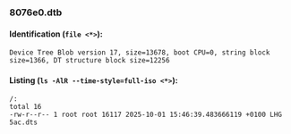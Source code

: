 ### 8076e0.dtb
#### Identification (`file <*>`):
```
Device Tree Blob version 17, size=13678, boot CPU=0, string block size=1366, DT structure block size=12256
```
#### Listing (`ls -AlR --time-style=full-iso <*>`):
```
/:
total 16
-rw-r--r-- 1 root root 16117 2025-10-01 15:46:39.483666119 +0100 LHG 5ac.dts
```

